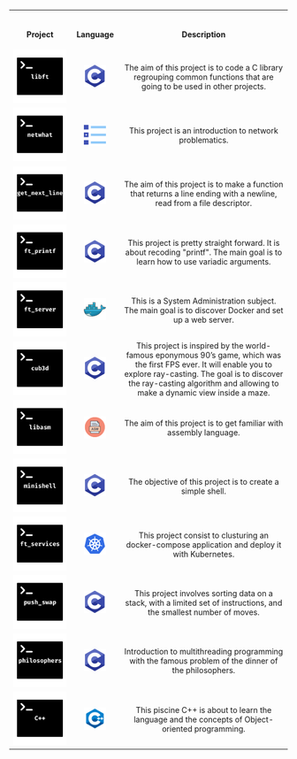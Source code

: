 <table>
  
<th align="center">
<img width="420.5">
<p>Project</p>
</th>

<th align="center">
<img width="120.5">
<p>Language</p>
</th>
 
 
<th align="center">
<img width="220.5">
<p>Description</p>
</th>
 
  
<tr>
<td align="center"><a href=#> <img src="Images/projects/libft.png"><a/> </td>
<td align="center"><a href=#><img width=40px src="Images/languages/c.png"><a/></td>
<td align="center">The aim of this project is to code a C library regrouping common functions that are going to be used in other projects.</td>
</tr>

<tr>
<td align="center"><a href=#><img src="Images/projects/netwhat.png"><a/></td>
<td align="center"><a href=#><img width=40px src="Images/languages/mcq.png"><a/></td>
<td align="center">This project is an introduction to network problematics.</td>
</tr>
  
<tr>
<td align="center"><a href=#><img src="Images/projects/get_next_line.png"><a/></td>
<td align="center"><a href=#><img width=40px src="Images/languages/c.png"><a/></td>
<td align="center">The aim of this project is to make a function that returns a line ending with a newline, read from a file descriptor.</td>
</tr>
 
<tr>
<td align="center"><a href=#><img src="Images/projects/ft_printf.png"><a/></td>
<td align="center"><a href=#><img width=40px src="Images/languages/c.png"><a/></td>
<td align="center">This project is pretty straight forward. It is about recoding "printf". The main goal is to learn how to use variadic arguments.</td>
</tr>
  
<tr>
<td align="center"><a href=#><img src="Images/projects/ft_server.png"><a/></td>
<td align="center"><a href=#><img width=40px src="Images/languages/docker.png"><a/></td>
<td align="center">This is a System Administration subject. The main goal is to discover Docker and set up a web server.</td>
</tr>

<tr>
<td align="center"><a href=#><img src="Images/projects/cub3d.png"><a/></td>
<td align="center"><a href=#><img width=40px src="Images/languages/c.png"><a/></td>
<td align="center">This project is inspired by the world-famous eponymous 90’s game, which was the first FPS ever. It will enable you to explore ray-casting. The goal is to discover the ray-casting algorithm and allowing to make a dynamic view inside a maze.</td>
</tr>
  
<tr>
<td align="center"><a href=#><img src="Images/projects/libasm.png"><a/></td>
<td align="center"><a href=#><img width=40px src="Images/languages/asm.png"><a/></td>
<td align="center">The aim of this project is to get familiar with assembly language. </td>
</tr>
  
<tr>
<td align="center"><a href=#><img src="Images/projects/minishell.png"><a/></td>
<td align="center"><a href=#><img width=40px src="Images/languages/c.png"><a/></td>
<td align="center">The objective of this project is to create a simple shell.</td>
</tr>
  
<tr>
<td align="center"><a href=#><img src="Images/projects/ft_services.png"><a/></td>
<td align="center"><a href=#><img width=40px src="Images/languages/Kubernetes.png"><a/></td>
<td align="center">This project consist to clusturing an docker-compose application and deploy it with Kubernetes. </td>
</tr>
  
<tr>
<td align="center"><a href=#><img src="Images/projects/push_swap.png"><a/></td>
<td align="center"><a href=#><img width=40px src="Images/languages/c.png"><a/></td><a/>
<td align="center">This project involves sorting data on a stack, with a limited set of instructions, and the smallest number of moves.</td>
</tr>
  
 <tr>
<td align="center"><a href=#><img src="Images/projects/Philosophers .png"><a/></td>
<td align="center"><a href=#><img width=40px src="Images/languages/c.png"><a/></td><a/>
<td align="center">Introduction to multithreading programming with the famous problem of the dinner of the philosophers.</td>
</tr>
  
<tr>
<td align="center"><a href=#><img src="Images/projects/C++.png"><a/></td>
<td align="center"><a href=#><img width=40px src="Images/languages/cpp.png"><a/></td><a/>
<td align="center">This piscine C++ is about to learn the language and the concepts of Object-oriented programming.</td>
</tr>
  
</table>

